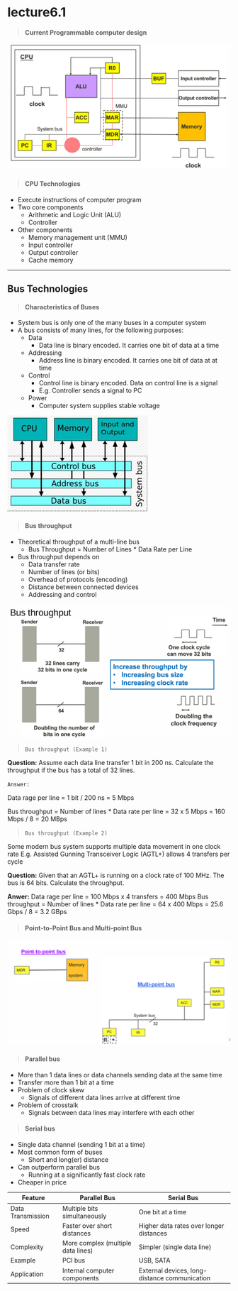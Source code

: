 # lecture6.1

>#### Current Programmable computer design

![alt text](image.png)

> #### CPU Technologies

 * Execute instructions of computer program
 * Two core components
    * Arithmetic and Logic Unit (ALU)
    * Controller
 * Other components
    * Memory management unit (MMU)
    * Input controller
    * Output controller
    * Cache memory

---
## Bus Technologies

>#### Characteristics of Buses

 * System bus is only one of the many buses in a computer system
 * A bus consists of many lines, for the following purposes:
    * Data
      * Data line is binary encoded. It carries one bit of data at a time
    * Addressing
      * Address line is binary encoded. It carries one bit of data at at time
    * Control
      * Control line is binary encoded. Data on control line is a signal
      * E.g. Controller sends a signal to PC
    * Power
      * Computer system supplies stable voltage

  ![alt text](image-1.png)

  >####  Bus throughput

  * Theoretical throughput of a multi-line bus
    * Bus Throughput = Number of Lines * Data Rate per Line
 * Bus throughput depends on
    * Data transfer rate
    * Number of lines (or bits)
    * Overhead of protocols (encoding)
    * Distance between connected devices
    * Addressing and control

 ![alt text](image-2.png)   

 >`Bus throughput (Example 1)`

 **Question:** Assume each data line transfer 1 bit in 200 ns. Calculate the 
throughput if the bus has a total of 32 lines.

`Answer:`

 Data rage per line = 1 bit / 200 ns = 5 Mbps

  Bus throughput = Number of lines * Data rate per line
  = 32 x 5 Mbps = 160 Mbps / 8  = 20 MBps

  >`Bus throughput (Example 2)`

  Some modern bus system supports multiple data movement in one clock rate
 E.g. Assisted Gunning Transceiver Logic (AGTL+) allows 4 transfers per cycle  

 **Question:** Given that an AGTL+ is running on a clock rate of 100 MHz. The bus is 
64 bits. Calculate the throughput.  

**Anwer:**
 Data rage per line = 100 Mbps x 4 transfers = 400 Mbps
 Bus throughput = Number of lines * Data rate per line
 = 64 x 400 Mbps = 25.6 Gbps / 8 = 3.2 GBps


> #### Point-to-Point Bus and Multi-point Bus

![alt text](image-3.png)

>#### Parallel bus

 * More than 1 data lines or data channels sending data at the same time
 * Transfer more than 1 bit at a time
 * Problem of clock skew
    * Signals of different data lines arrive at different time
 * Problem of crosstalk
    * Signals between data lines may interfere with each other

>#### Serial bus

 * Single data channel (sending 1 bit at a time)
 * Most common form of buses
    * Short and long(er) distance
 * Can outperform parallel bus
    * Running at a significantly fast clock rate
 * Cheaper in price

 | Feature           | Parallel Bus                              | Serial Bus                           |
|-------------------|-------------------------------------------|--------------------------------------|
| Data Transmission | Multiple bits simultaneously              | One bit at a time                    |
| Speed             | Faster over short distances               | Higher data rates over longer distances |
| Complexity        | More complex (multiple data lines)        | Simpler (single data line)           |
| Example           | PCI bus                                   | USB, SATA                            |
| Application       | Internal computer components              | External devices, long-distance communication |


